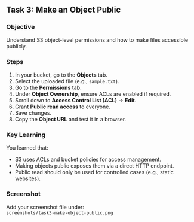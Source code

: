 ## **Task 3: Make an Object Public**

### **Objective**
Understand S3 object-level permissions and how to make files accessible publicly.

### **Steps**
1. In your bucket, go to the **Objects** tab.
2. Select the uploaded file (e.g., `sample.txt`).
3. Go to the **Permissions** tab.
4. Under **Object Ownership**, ensure ACLs are enabled if required.
5. Scroll down to **Access Control List (ACL)** → **Edit**.
6. Grant **Public read access** to everyone.
7. Save changes.
8. Copy the **Object URL** and test it in a browser.

### **Key Learning**
You learned that:
- S3 uses ACLs and bucket policies for access management.
- Making objects public exposes them via a direct HTTP endpoint.
- Public read should only be used for controlled cases (e.g., static websites).

### **Screenshot**
Add your screenshot file under:  
`screenshots/task3-make-object-public.png`